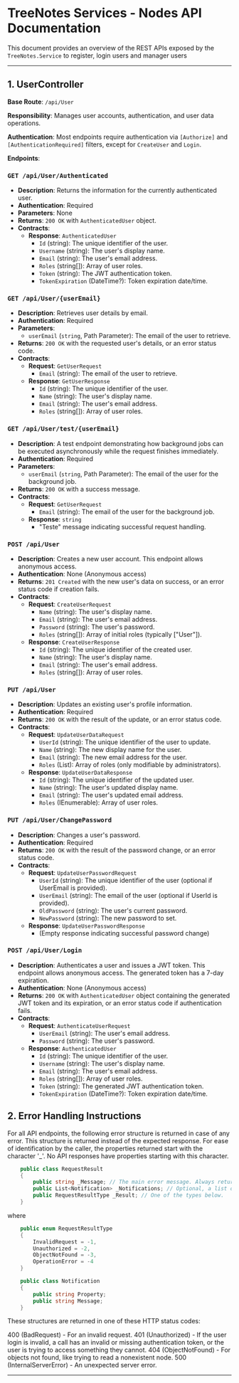 # TreeNotes Services - Nodes API Documentation

This document provides an overview of the REST APIs exposed by the `TreeNotes.Service` to register, login users and manager users

---

## 1. UserController

**Base Route**: `/api/User`

**Responsibility**: Manages user accounts, authentication, and user data operations.

**Authentication**: Most endpoints require authentication via `[Authorize]` and `[AuthenticationRequired]` filters, except for `CreateUser` and `Login`.

**Endpoints**:

### `GET /api/User/Authenticated`
- **Description**: Returns the information for the currently authenticated user.
- **Authentication**: Required
- **Parameters**: None
- **Returns**: `200 OK` with `AuthenticatedUser` object.
- **Contracts**:
    - **Response**: `AuthenticatedUser`
        - `Id` (string): The unique identifier of the user.
        - `Username` (string): The user's display name.
        - `Email` (string): The user's email address.
        - `Roles` (string[]): Array of user roles.
        - `Token` (string): The JWT authentication token.
        - `TokenExpiration` (DateTime?): Token expiration date/time.

### `GET /api/User/{userEmail}`
- **Description**: Retrieves user details by email.
- **Authentication**: Required
- **Parameters**:
    - `userEmail` (`string`, Path Parameter): The email of the user to retrieve.
- **Returns**: `200 OK` with the requested user's details, or an error status code.
- **Contracts**:
    - **Request**: `GetUserRequest`
        - `Email` (string): The email of the user to retrieve.
    - **Response**: `GetUserResponse`
        - `Id` (string): The unique identifier of the user.
        - `Name` (string): The user's display name.
        - `Email` (string): The user's email address.
        - `Roles` (string[]): Array of user roles.

### `GET /api/User/test/{userEmail}`
- **Description**: A test endpoint demonstrating how background jobs can be executed asynchronously while the request finishes immediately.
- **Authentication**: Required
- **Parameters**:
    - `userEmail` (`string`, Path Parameter): The email of the user for the background job.
- **Returns**: `200 OK` with a success message.
- **Contracts**:
    - **Request**: `GetUserRequest`
        - `Email` (string): The email of the user for the background job.
    - **Response**: `string`
        - "Teste" message indicating successful request handling.

### `POST /api/User`
- **Description**: Creates a new user account. This endpoint allows anonymous access.
- **Authentication**: None (Anonymous access)
- **Returns**: `201 Created` with the new user's data on success, or an error status code if creation fails.
- **Contracts**:
    - **Request**: `CreateUserRequest`
        - `Name` (string): The user's display name.
        - `Email` (string): The user's email address.
        - `Password` (string): The user's password.
        - `Roles` (string[]): Array of initial roles (typically ["User"]).
    - **Response**: `CreateUserResponse`
        - `Id` (string): The unique identifier of the created user.
        - `Name` (string): The user's display name.
        - `Email` (string): The user's email address.
        - `Roles` (string[]): Array of user roles.

### `PUT /api/User`
- **Description**: Updates an existing user's profile information.
- **Authentication**: Required
- **Returns**: `200 OK` with the result of the update, or an error status code.
- **Contracts**:
    - **Request**: `UpdateUserDataRequest`
        - `UserId` (string): The unique identifier of the user to update.
        - `Name` (string): The new display name for the user.
        - `Email` (string): The new email address for the user.
        - `Roles` (List<string>): Array of roles (only modifiable by administrators).
    - **Response**: `UpdateUserDataResponse`
        - `Id` (string): The unique identifier of the updated user.
        - `Name` (string): The user's updated display name.
        - `Email` (string): The user's updated email address.
        - `Roles` (IEnumerable<string>): Array of user roles.

### `PUT /api/User/ChangePassword`
- **Description**: Changes a user's password.
- **Authentication**: Required
- **Returns**: `200 OK` with the result of the password change, or an error status code.
- **Contracts**:
    - **Request**: `UpdateUserPasswordRequest`
        - `UserId` (string): The unique identifier of the user (optional if UserEmail is provided).
        - `UserEmail` (string): The email of the user (optional if UserId is provided).
        - `OldPassword` (string): The user's current password.
        - `NewPassword` (string): The new password to set.
    - **Response**: `UpdateUserPasswordResponse`
        - (Empty response indicating successful password change)

### `POST /api/User/Login`
- **Description**: Authenticates a user and issues a JWT token. This endpoint allows anonymous access. The generated token has a 7-day expiration.
- **Authentication**: None (Anonymous access)
- **Returns**: `200 OK` with `AuthenticatedUser` object containing the generated JWT token and its expiration, or an error status code if authentication fails.
- **Contracts**:
    - **Request**: `AuthenticateUserRequest`
        - `UserEmail` (string): The user's email address.
        - `Password` (string): The user's password.
    - **Response**: `AuthenticatedUser`
        - `Id` (string): The unique identifier of the user.
        - `Username` (string): The user's display name.
        - `Email` (string): The user's email address.
        - `Roles` (string[]): Array of user roles.
        - `Token` (string): The generated JWT authentication token.
        - `TokenExpiration` (DateTime?): Token expiration date/time.

## 2. Error Handling Instructions
For all API endpoints, the following error structure is returned in case of any error. This structure is returned instead of the expected response. For ease of identification by the caller, the properties returned start with the character '_'. No API responses have properties starting with this character.

```c#
    public class RequestResult
    {
        public string _Message; // The main error message. Always returned.
        public List<Notification> _Notifications; // Optional, a list of notifications or errors, useful for toast messages.
        public RequestResultType _Result; // One of the types below.
    }
```
where
```c# 
    public enum RequestResultType
    { 
        InvalidRequest = -1,
        Unauthorized = -2,
        ObjectNotFound = -3,
        OperationError = -4
    }

    public class Notification
    {
        public string Property;
        public string Message;
    }
```

These structures are returned in one of these HTTP status codes:

400 (BadRequest) - For an invalid request.
401 (Unauthorized) - If the user login is invalid, a call has an invalid or missing authentication token, or the user is trying to access something they cannot.
404 (ObjectNotFound) - For objects not found, like trying to read a nonexistent node.
500 (InternalServerError) - An unexpected server error.


---
